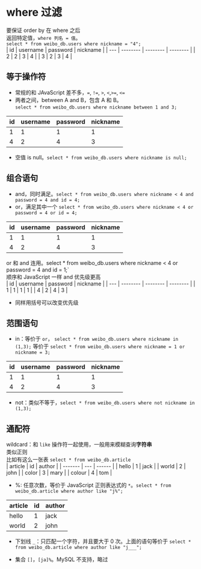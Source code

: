 # where 过滤

要保证 order by 在 where 之后  
返回特定值，`where 列名 = 值`。  
`select * from weibo_db.users where nickname = "4";`  
| id | username | password | nickname |
| --- | -------- | -------- | -------- |
| 2 | 2 | 3 | 4 |
| 3 | 2 | 3 | 4 |

## 等于操作符

- 常规的和 JAvaScript 差不多，`=`, `!=`, `>`, `<`,`>=`, `<=`
- 两者之间，between A and B，包含 A 和 B。  
  `select * from weibo_db.users where nickname between 1 and 3;`

| id  | username | password | nickname |
| --- | -------- | -------- | -------- |
| 1   | 1        | 1        | 1        |
| 4   | 2        | 4        | 3        |

- 空值 is null。`select * from weibo_db.users where nickname is null;`

## 组合语句

- and，同时满足。`select * from weibo_db.users where nickname < 4 and password = 4 and id = 4;`
- or，满足其中一个
  `select * from weibo_db.users where nickname < 4 or password = 4 or id = 4;`

| id  | username | password | nickname |
| --- | -------- | -------- | -------- |
| 1   | 1        | 1        | 1        |
| 4   | 2        | 4        | 3        |

or 和 and 连用。select \* from weibo_db.users where nickname < 4 or password = 4 and id = 1;`  
顺序和 JavaScript 一样 and 优先级更高  
| id | username | password | nickname |
| --- | -------- | -------- | -------- |
| 1 | 1 | 1 | 1 |
| 4 | 2 | 4 | 3 |

- 同样用括号可以改变优先级

## 范围语句

- in：等价于 `or`， `select * from weibo_db.users where nickname in (1,3);`
  等价于 `select * from weibo_db.users where nickname = 1 or nickname = 3; `

| id  | username | password | nickname |
| --- | -------- | -------- | -------- |
| 1   | 1        | 1        | 1        |
| 4   | 2        | 4        | 3        |

- not：类似不等于，`select * from weibo_db.users where not nickname in (1,3);`

## 通配符

wildcard：和 `like` 操作符一起使用，一般用来模糊查询**字符串**  
类似正则  
比如有这么一张表 `select * from weibo_db.article`  
| article | id | author |
| ------- | --- | ------ |
| hello | 1 | jack |
| world | 2 | john |
| color | 3 | mary |
| colour | 4 | tom |

- %: 任意次数，等价于 JavaScript 正则表达式的 `*`。`select * from weibo_db.article where author like "j%";`

| article | id  | author |
| ------- | --- | ------ |
| hello   | 1   | jack   |
| world   | 2   | john   |

- 下划线 `_`：只匹配一个字符，并且要大于 0 次。上面的语句等价于
  `select * from weibo_db.article where author like "j___";`

- 集合 `[]`，`[ja]%`。MySQL 不支持，略过
